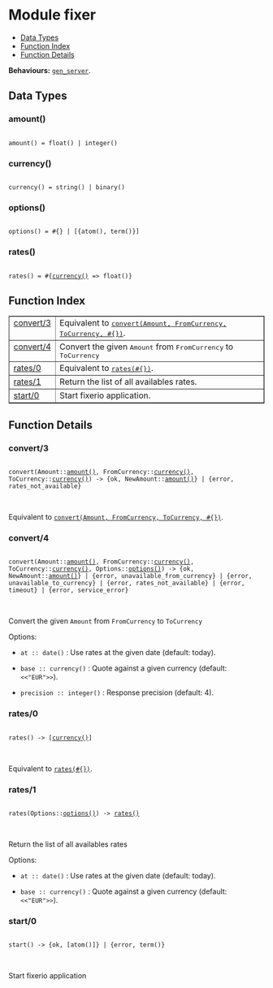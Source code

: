 

# Module fixer #
* [Data Types](#types)
* [Function Index](#index)
* [Function Details](#functions)

__Behaviours:__ [`gen_server`](gen_server.md).

<a name="types"></a>

## Data Types ##




### <a name="type-amount">amount()</a> ###


<pre><code>
amount() = float() | integer()
</code></pre>




### <a name="type-currency">currency()</a> ###


<pre><code>
currency() = string() | binary()
</code></pre>




### <a name="type-options">options()</a> ###


<pre><code>
options() = #{} | [{atom(), term()}]
</code></pre>




### <a name="type-rates">rates()</a> ###


<pre><code>
rates() = #{<a href="#type-currency">currency()</a> =&gt; float()}
</code></pre>

<a name="index"></a>

## Function Index ##


<table width="100%" border="1" cellspacing="0" cellpadding="2" summary="function index"><tr><td valign="top"><a href="#convert-3">convert/3</a></td><td>Equivalent to <a href="#convert-4"><tt>convert(Amount, FromCurrency, ToCurrency, #{})</tt></a>.</td></tr><tr><td valign="top"><a href="#convert-4">convert/4</a></td><td>
Convert the given <tt>Amount</tt> from <tt>FromCurrency</tt> to <tt>ToCurrency</tt></td></tr><tr><td valign="top"><a href="#rates-0">rates/0</a></td><td>Equivalent to <a href="#rates-1"><tt>rates(#{})</tt></a>.</td></tr><tr><td valign="top"><a href="#rates-1">rates/1</a></td><td> 
Return the list of all availables rates.</td></tr><tr><td valign="top"><a href="#start-0">start/0</a></td><td>
Start fixerio application.</td></tr></table>


<a name="functions"></a>

## Function Details ##

<a name="convert-3"></a>

### convert/3 ###

<pre><code>
convert(Amount::<a href="#type-amount">amount()</a>, FromCurrency::<a href="#type-currency">currency()</a>, ToCurrency::<a href="#type-currency">currency()</a>) -&gt; {ok, NewAmount::<a href="#type-amount">amount()</a>} | {error, rates_not_available}
</code></pre>
<br />

Equivalent to [`convert(Amount, FromCurrency, ToCurrency, #{})`](#convert-4).

<a name="convert-4"></a>

### convert/4 ###

<pre><code>
convert(Amount::<a href="#type-amount">amount()</a>, FromCurrency::<a href="#type-currency">currency()</a>, ToCurrency::<a href="#type-currency">currency()</a>, Options::<a href="#type-options">options()</a>) -&gt; {ok, NewAmount::<a href="#type-amount">amount()</a>} | {error, unavailable_from_currency} | {error, unavailable_to_currency} | {error, rates_not_available} | {error, timeout} | {error, service_error}
</code></pre>
<br />

Convert the given `Amount` from `FromCurrency` to `ToCurrency`

Options:

* `at :: date()` : Use rates at the given date (default: today).

* `base :: currency()` : Quote against a given currency (default: `<<"EUR">>`).

* `precision :: integer()` : Response precision (default: 4).


<a name="rates-0"></a>

### rates/0 ###

<pre><code>
rates() -&gt; [<a href="#type-currency">currency()</a>]
</code></pre>
<br />

Equivalent to [`rates(#{})`](#rates-1).

<a name="rates-1"></a>

### rates/1 ###

<pre><code>
rates(Options::<a href="#type-options">options()</a>) -&gt; <a href="#type-rates">rates()</a>
</code></pre>
<br />


Return the list of all availables rates

Options:

* `at :: date()` : Use rates at the given date (default: today).

* `base :: currency()` : Quote against a given currency (default: `<<"EUR">>`).


<a name="start-0"></a>

### start/0 ###

<pre><code>
start() -&gt; {ok, [atom()]} | {error, term()}
</code></pre>
<br />

Start fixerio application

